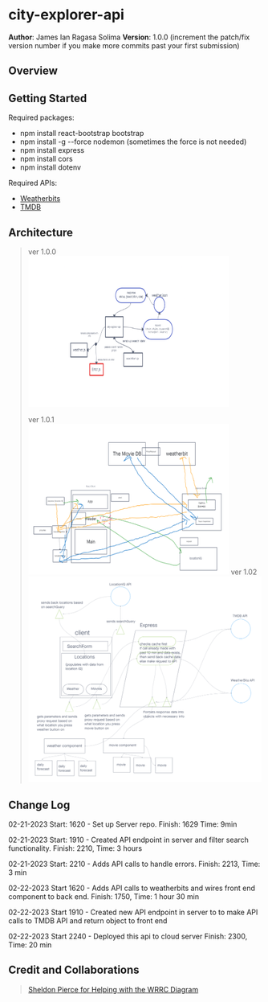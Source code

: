# city-explorer-api

**Author**: James Ian Ragasa Solima
**Version**: 1.0.0 (increment the patch/fix version number if you make more commits past your first submission)

## Overview

<!-- [Deployed Site](https://james-city-explorer.netlify.app/) -->



<!-- Provide a high level overview of what this application is and why you are building it, beyond the fact that it's an assignment for this class. (i.e. What's your problem domain?) -->

## Getting Started

Required packages:
- npm install react-bootstrap bootstrap
- npm install -g --force nodemon (sometimes the force is not needed)
- npm install express
- npm install cors
- npm install dotenv

Required APIs:
- [Weatherbits](https://www.weatherbit.io/)
- [TMDB](https://www.themoviedb.org/)
<!-- <br>
[LocationIQ](https://locationiq.com/)
<br> -->
<!-- What are the steps that a user must take in order to build this app on their own machine and get it running? -->

## Architecture
>ver 1.0.0<br>
><a href="https://projects.invisionapp.com/freehand/document/waq0XAES3"> <img src="./assets/wrrc2.png" width="400" height="300"> </a>
>
>ver 1.0.1<br>
><img src="./assets/wrrc3.png" width="400" height="300"> </a>
>ver 1.02<br>
><a href="https://projects.invisionapp.com/freehand/document/B65UXC3Ou"> <img src="./assets/wrrc4.png"> </a>

<!-- Provide a detailed description of the application design. What technologies (languages, libraries, etc) you're using, and any other relevant design information. -->

## Change Log

02-21-2023 Start: 1620 - Set up Server repo. Finish: 1629 Time: 9min 

02-21-2023 Start: 1910 - Created API endpoint in server and filter search functionality. Finish: 2210, Time: 3 hours

02-21-2023 Start: 2210 - Adds API calls to handle errors. Finish: 2213, Time: 3 min

02-22-2023 Start 1620 - Adds API calls to weatherbits and wires front end component to back end. Finish: 1750, Time: 1 hour 30 min

02-22-2023 Start 1910 - Created new API endpoint in server to to make API calls to TMDB API and return object to front end

02-22-2023 Start 2240 - Deployed this api to cloud server Finish: 2300, Time: 20 min


<!-- Use this area to document the iterative changes made to your application as each feature is successfully implemented. Use time stamps. Here's an example:

01-01-2001 4:59pm - Application now has a fully-functional express server, with a GET route for the location resource. -->

## Credit and Collaborations

>[Sheldon Pierce for Helping with the WRRC Diagram](https://github.com/Sheldon-Pierce)
<!-- Give credit (and a link) to other people or resources that helped you build this application. -->


